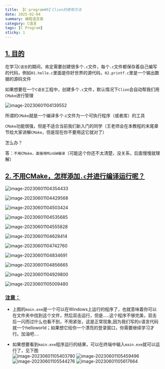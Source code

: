 ```yaml
---
title: 【C program#0】Clion的使用方法
date: 2025-02-04
summary: 编程语言类
category: C语言
tags: [C Program]
sticky: 1
---
```


## [1. 目的](https://doc.itprojects.cn/0004.zhishi.c/0002.doc/index.html#/1.02.mingw?id=_1-%e7%9b%ae%e7%9a%84)

在学习`C语言`的期间，肯定需要创建很多个`.c`文件，每个`.c`文件都保存着自己编写的代码，例如`01.hello.c`里面是你好世界的源代码，`02.printf.c`里是一个输出数据的源码文件

如果想要在一个`C语言`工程中，创建多个`.c`文件，默认情况下`Clion`会自动帮我们用`CMake`进行管理

![image-20230601104139552](https://doc.itprojects.cn/0004.zhishi.c/0002.doc/assets/image-20230601104139552.png)

所谓的`CMake`就是一个编译多个.c文件为一个可执行程序（或者库）的工具

`CMake`功能很强，但是不适合当前我们新入门的同学（王老师会在本教程的末尾章节给大家讲解`CMake`，但是现在你不要用这它就对了）

怎么办？

答：`不用CMake，直接用MinGW编译`（可能这个你还不太清楚，没关系，后面慢慢就理解）

## [2. 不用CMake，怎样添加`.c`并进行编译运行呢？](https://doc.itprojects.cn/0004.zhishi.c/0002.doc/index.html#/1.02.mingw?id=_2-%e4%b8%8d%e7%94%a8cmake%ef%bc%8c%e6%80%8e%e6%a0%b7%e6%b7%bb%e5%8a%a0c%e5%b9%b6%e8%bf%9b%e8%a1%8c%e7%bc%96%e8%af%91%e8%bf%90%e8%a1%8c%e5%91%a2%ef%bc%9f)

![image-20230601104354433](https://doc.itprojects.cn/0004.zhishi.c/0002.doc/assets/image-20230601104354433.png)

![image-20230601104429568](https://doc.itprojects.cn/0004.zhishi.c/0002.doc/assets/image-20230601104429568.png)

![image-20230601104503424](https://doc.itprojects.cn/0004.zhishi.c/0002.doc/assets/image-20230601104503424.png)

![image-20230601104535685](https://doc.itprojects.cn/0004.zhishi.c/0002.doc/assets/image-20230601104535685.png)

![image-20230601104555828](https://doc.itprojects.cn/0004.zhishi.c/0002.doc/assets/image-20230601104555828.png)

![image-20230601104628414](https://doc.itprojects.cn/0004.zhishi.c/0002.doc/assets/image-20230601104628414.png)

![image-20230601104742760](https://doc.itprojects.cn/0004.zhishi.c/0002.doc/assets/image-20230601104742760.png)

![image-20230601104834691](https://doc.itprojects.cn/0004.zhishi.c/0002.doc/assets/image-20230601104834691.png)

![image-20230601104856665](https://doc.itprojects.cn/0004.zhishi.c/0002.doc/assets/image-20230601104856665.png)

![image-20230601104929800](https://doc.itprojects.cn/0004.zhishi.c/0002.doc/assets/image-20230601104929800.png)

![image-20230601105009480](https://doc.itprojects.cn/0004.zhishi.c/0002.doc/assets/image-20230601105009480.png)

### [注意：](https://doc.itprojects.cn/0004.zhishi.c/0002.doc/index.html#/1.02.mingw?id=%e6%b3%a8%e6%84%8f%ef%bc%9a)

- 上图的`main.exe`是一个可以在Windows上运行的程序了，也就意味着你可以在文件夹中找到这个文件，然后双击运行，但是.....这个程序不够完美，双击后一闪而过什么也看不到，不用紧张，这是正常现象,因为我们写的c语言代码就一个helloworld；如果想它给你一个漂亮的登录窗口，你需要继续学习才行。加油吧....

- 如果想要看到`main.exe`程序运行的结果，可以在终端中输入`main.exe`就可以运行了，见下图  
  ![image-20230601105403780](https://doc.itprojects.cn/0004.zhishi.c/0002.doc/assets/image-20230601105403780.png) ![image-20230601105459496](https://doc.itprojects.cn/0004.zhishi.c/0002.doc/assets/image-20230601105459496.png) ![image-20230601105544276](https://doc.itprojects.cn/0004.zhishi.c/0002.doc/assets/image-20230601105544276.png) ![image-20230601105617664](https://doc.itprojects.cn/0004.zhishi.c/0002.doc/assets/image-20230601105617664.png)
